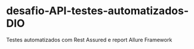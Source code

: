 # desafio-API-testes-automatizados-DIO
Testes automatizados com Rest Assured e report Allure Framework
